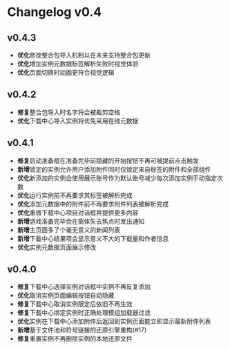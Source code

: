# Changelog v0.4

## v0.4.3

- **优化**修改整合包导入机制以在未来支持整合包更新
- **优化**增加实例元数据标签解析失败时视觉体验
- **优化**页面切换时动画更符合视觉逻辑

## v0.4.2

- **修复**整合包导入时名字将会被裁剪空格
- **优化**下载中心导入实例将优先采用在线元数据

## v0.4.1

- **修复**启动准备框在准备完毕前隐藏的开始按钮不再可被提前点击触发
- **新增**锁定的实例允许用户添加附件同时仅锁定来自标签的附件和全部组件
- **优化**新添加的实例会使用展示账号作为默认账号减少每次添加实例手动指定次数
- **优化**运行实例前不再要求其标签被解析完成
- **优化**添加元数据中的附件前不再要求附件列表被解析完成
- **优化**重做下载中心项目对话框并提供更多内容
- **新增**游戏准备完毕会在窗体失去焦点时发出通知
- **新增**主页面多了个毫无意义的新闻列表
- **新增**下载中心结果项会显示意义不大的下载量和作者信息
- **优化**实例元数据页面展示修改

## v0.4.0

- **修复**下载中心选择实例对话框中实例不再反复添加
- **优化**取消实例页面编辑按钮自动隐藏
- **修复**下载中心取消实例限定后依旧不再生效
- **修复**下载中心绑定实例时正确处理模组加载器过滤
- **优化**实例在下载中心添加附件后返回到实例页面能立即显示最新附件列表
- **新增**基于文件池和符号链接的还原引擎重构(#17)
- **修复**重置实例不再删除实例的本地还原文件